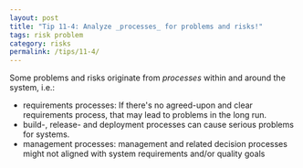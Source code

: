 ```yaml
---
layout: post
title: "Tip 11-4: Analyze _processes_ for problems and risks!"
tags: risk problem
category: risks
permalink: /tips/11-4/
---
```

Some problems and risks originate from _processes_ within and around the system,
i.e.:

* requirements processes: If there's no agreed-upon and clear requirements process,
that may lead to problems in the long run.
* build-, release- and deployment processes can cause serious problems for systems.
* management processes: management and related decision processes might not aligned
with system requirements and/or quality goals
